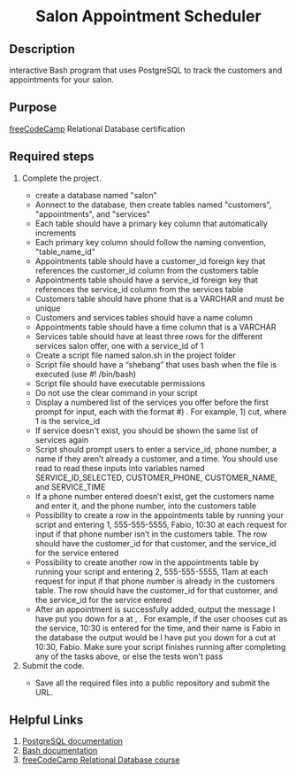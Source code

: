 <sectio>
<h1 align="center">Salon Appointment Scheduler</h1>
<h2>Description</h2>
<p>interactive Bash program that uses PostgreSQL to track the customers and appointments for your salon.</p>
<h2>Purpose</h2>
  <p><a href="https://www.freecodecamp.org">freeCodeCamp</a> Relational Database certification</p>
<h2>Required steps</h2>
  <ol>
    <li>Complete the project.</li>
      <ul>
        <li>create a database named "salon"</li>
        <li>Aonnect to the database, then create tables named "customers", "appointments", and "services"</li>
        <li>Each table should have a primary key column that automatically increments</li>
        <li>Each primary key column should follow the naming convention, "table_name_id"</li>
        <li>Appointments table should have a customer_id foreign key that references the customer_id column from the customers table</li>
        <li>Appointments table should have a service_id foreign key that references the service_id column from the services table</li>
        <li>Customers table should have phone that is a VARCHAR and must be unique</li>
        <li>Customers and services tables should have a name column</li>
        <li>Appointments table should have a time column that is a VARCHAR</li>
        <li>Services table should have at least three rows for the different services salon offer, one with a service_id of 1</li>
        <li>Create a script file named salon.sh in the project folder</li>
        <li>Script file should have a “shebang” that uses bash when the file is executed (use #! /bin/bash)</li>
        <li>Script file should have executable permissions</li>
        <li>Do not use the clear command in your script</li>
        <li>Display a numbered list of the services you offer before the first prompt for input, each with the format #) <service>. For example, 1) cut, where 1 is the service_id</li>
        <li>If service doesn't exist, you should be shown the same list of services again</li>
        <li>Script should prompt users to enter a service_id, phone number, a name if they aren’t already a customer, and a time. You should use read to read these inputs into variables named SERVICE_ID_SELECTED, CUSTOMER_PHONE, CUSTOMER_NAME, and SERVICE_TIME</li>
        <li>If a phone number entered doesn’t exist, get the customers name and enter it, and the phone number, into the customers table</li>
        <li>Possibility to create a row in the appointments table by running your script and entering 1, 555-555-5555, Fabio, 10:30 at each request for input if that phone number isn’t in the customers table. The row should have the customer_id for that customer, and the service_id for the service entered</li>
        <li>Possibility to create another row in the appointments table by running your script and entering 2, 555-555-5555, 11am at each request for input if that phone number is already in the customers table. The row should have the customer_id for that customer, and the service_id for the service entered</li>
        <li>After an appointment is successfully added, output the message I have put you down for a <service> at <time>, <name>. For example, if the user chooses cut as the service, 10:30 is entered for the time, and their name is Fabio in the database the output would be I have put you down for a cut at 10:30, Fabio. Make sure your script finishes running after completing any of the tasks above, or else the tests won't pass</li>
      </ul>
    <li>Submit the code.</li>
      <ul>
        <li>Save all the required files into a public repository and submit the URL.</li>
      </ul>
  </ol>
<h2>Helpful Links</h2>
<ol>
  <li><a href="https://www.postgresql.org/docs/">PostgreSQL documentation</a></li>
  <li><a href="https://www.gnu.org/savannah-checkouts/gnu/bash/manual/bash.html">Bash documentation</a>
  <li><a href="https://www.freecodecamp.org/learn/relational-database/">freeCodeCamp Relational Database course</a>
</ol>
 </section>
